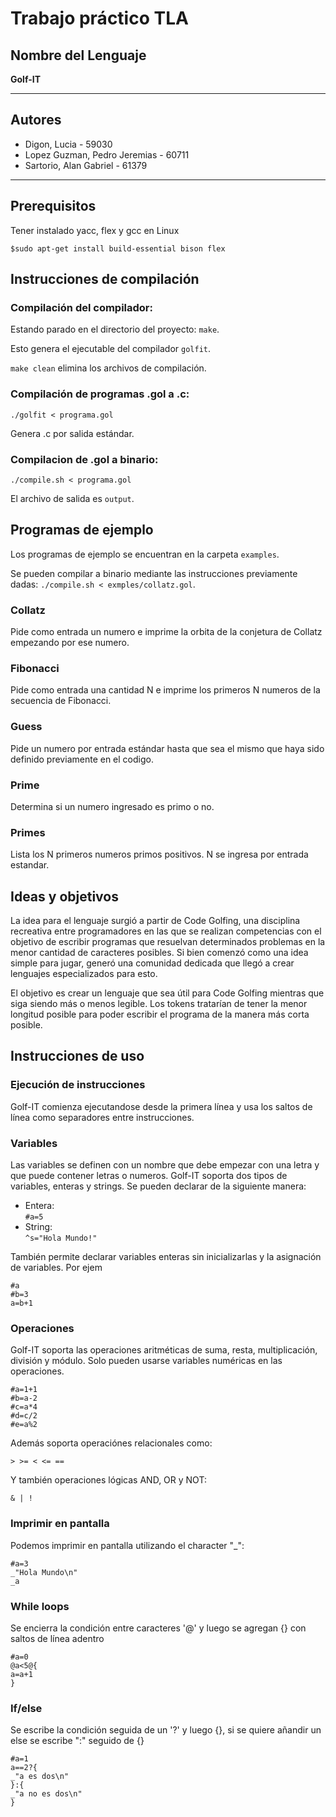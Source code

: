 # Trabajo práctico TLA


## Nombre del Lenguaje

**Golf-IT**

---

## Autores
 - Digon, Lucia - 59030
 - Lopez Guzman, Pedro Jeremias - 60711
 -  Sartorio, Alan Gabriel - 61379

---

## Prerequisitos

Tener instalado yacc, flex y gcc en Linux

```$sudo apt-get install build-essential bison flex```

## Instrucciones de compilación

### Compilación del compilador:
Estando parado en el directorio del proyecto: `make`.

Esto genera el ejecutable del compilador `golfit`.

`make clean` elimina los archivos de compilación.

### Compilación de programas .gol a .c:
`./golfit < programa.gol`

Genera .c por salida estándar.

### Compilacion de .gol a binario:
`./compile.sh < programa.gol`

El archivo de salida es `output`.

## Programas de ejemplo

Los programas de ejemplo se encuentran en la carpeta `examples`.

Se pueden compilar a binario mediante las instrucciones previamente dadas: `./compile.sh < exmples/collatz.gol`.

### Collatz
Pide como entrada un numero e imprime la orbita de la conjetura de Collatz empezando por ese numero.

### Fibonacci
Pide como entrada una cantidad N e imprime los primeros N numeros de la secuencia de Fibonacci.

### Guess
Pide un numero por entrada estándar hasta que sea el mismo que haya sido definido previamente en el codigo.

### Prime
Determina si un numero ingresado es primo o no.

### Primes
Lista los N primeros numeros primos positivos. N se ingresa por entrada estandar.

## Ideas y objetivos

La idea para el lenguaje surgió a partir de Code Golfing, una disciplina recreativa entre programadores en las que se realizan competencias con el objetivo de escribir programas que resuelvan determinados problemas en la menor cantidad de caracteres posibles. Si bien comenzó como una idea simple para jugar, generó una comunidad dedicada que llegó a crear lenguajes especializados para esto.

El objetivo es crear un lenguaje que sea útil para Code Golfing mientras que siga siendo más o menos legible. Los tokens tratarían de tener la menor longitud posible para poder escribir el programa de la manera más corta posible.

## Instrucciones de uso

### Ejecución de instrucciones

Golf-IT comienza ejecutandose desde la primera línea y usa los saltos de línea como separadores entre instrucciones.

### Variables

Las variables se definen con un nombre que debe empezar con una letra y que puede contener letras o numeros.
Golf-IT soporta dos tipos de variables, enteras y strings. Se pueden declarar de la siguiente manera:

 - Entera:  
    ```#a=5```
 - String:  
    ```^s="Hola Mundo!"```

También permite declarar variables enteras sin inicializarlas y la asignación de variables. Por ejem
```
#a
#b=3
a=b+1
```

### Operaciones

Golf-IT soporta las operaciones aritméticas de suma, resta, multiplicación, división y módulo.
Solo pueden usarse variables numéricas en las operaciones.

```
#a=1+1
#b=a-2
#c=a*4
#d=c/2
#e=a%2
```

Además soporta operaciónes relacionales como:

```> >= < <= ==```

Y también operaciones lógicas AND, OR y NOT:

```& | !```

### Imprimir en pantalla

Podemos imprimir en pantalla utilizando el character "_":

```
#a=3
_"Hola Mundo\n"
_a
```

###  While loops

Se encierra la condición entre caracteres '@' y luego se agregan {} con saltos de línea adentro
```
#a=0
@a<5@{
a=a+1
}
```

### If/else

Se escribe la condición seguida de un '?' y luego {}, si se quiere añandir un else se escribe ":" seguido de {}
```
#a=1
a==2?{
_"a es dos\n"
}:{
_"a no es dos\n"
}
```
